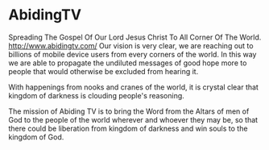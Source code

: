 # AbidingTV
Spreading The Gospel Of Our Lord Jesus Christ To All Corner Of The World. http://www.abidingtv.com/
Our vision is very clear, we are reaching out to billions of mobile device users from every corners of the world. In this way we are able to propagate the undiluted messages of good hope more to people that would otherwise be excluded from hearing it.

With happenings from nooks and cranes of the world, it is crystal clear that kingdom of darkness is clouding people's reasoning.

The mission of Abiding TV is to bring the Word from the Altars of men of God to the people of the world wherever and whoever they may be, so that there could be liberation from kingdom of darkness and win souls to the kingdom of God.
